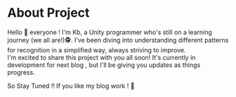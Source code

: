 # About Project
Hello 👋 everyone  ! I'm Kb, a Unity programmer who's still on a learning journey (we all are!)🕵️. 
I've been diving into understanding different patterns for recognition in a simplified way, always striving to improve.  
I'm excited to share this project with you all soon! It's currently in development for next blog , but I'll be giving you updates as things progress.

So Stay Tuned !! If you like my blog work ! 🤗
